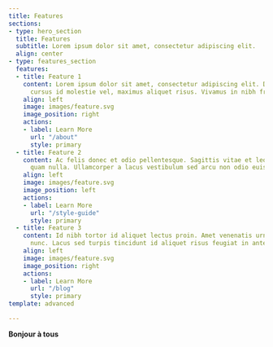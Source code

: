 ```yaml
---
title: Features
sections:
- type: hero_section
  title: Features
  subtitle: Lorem ipsum dolor sit amet, consectetur adipiscing elit.
  align: center
- type: features_section
  features:
  - title: Feature 1
    content: Lorem ipsum dolor sit amet, consectetur adipiscing elit. Donec nisl ligula,
      cursus id molestie vel, maximus aliquet risus. Vivamus in nibh fringilla, fringilla.
    align: left
    image: images/feature.svg
    image_position: right
    actions:
    - label: Learn More
      url: "/about"
      style: primary
  - title: Feature 2
    content: Ac felis donec et odio pellentesque. Sagittis vitae et leo duis ut diam
      quam nulla. Ullamcorper a lacus vestibulum sed arcu non odio euismod lacinia.
    align: left
    image: images/feature.svg
    image_position: left
    actions:
    - label: Learn More
      url: "/style-guide"
      style: primary
  - title: Feature 3
    content: Id nibh tortor id aliquet lectus proin. Amet venenatis urna cursus eget
      nunc. Lacus sed turpis tincidunt id aliquet risus feugiat in ante.
    align: left
    image: images/feature.svg
    image_position: right
    actions:
    - label: Learn More
      url: "/blog"
      style: primary
template: advanced

---
```

**Bonjour à tous** 